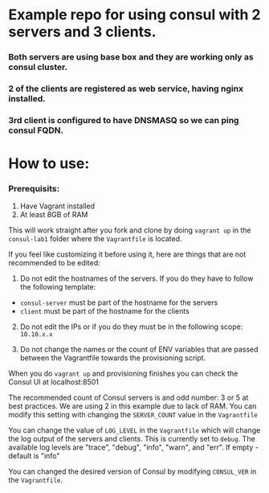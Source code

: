 # Example repo for using consul with 2 servers and 3 clients.
### Both servers are using base box and they are working only as consul cluster.
### 2 of the clients are registered as web service, having nginx installed.
### 3rd client is configured to have DNSMASQ so we can ping consul FQDN.

# How to use:

### Prerequisits:
1. Have Vagrant installed
2. At least 8GB of RAM 

This will work straight after you fork and clone by doing `vagrant up` in the `consul-lab1` folder where the `Vagrantfile` is located.

If you feel like customizing it before using it, here are things that are not recommended to be edited:

1. Do not edit the hostnames of the servers. If you do they have to follow the following template:
- `consul-server` must be part of the hostname for the servers
- `client` must be part of the hostname for the clients

2. Do not edit the IPs or if you do they must be in the following scope: `10.10.x.x`

3. Do not change the names or the count of ENV variables that are passed between the Vagrantfile towards the provisioning script.


When you do `vagrant up` and provisioning finishes you can check the Consul UI at localhost:8501

The recommended count of Consul servers is and odd number: 3 or 5 at best practices.
We are using 2 in this example due to lack of RAM.
You can modify this setting with changing the `SERVER_COUNT` value in the `Vagrantfile`

You can change the value of `LOG_LEVEL` in the `Vagrantfile` which will change the log output of the servers and clients.
This is currently set to `debug`.
The available log levels are "trace", "debug", "info", "warn", and "err". If empty - default is "info"

You can changed the desired version of Consul by modifying `CONSUL_VER` in the `Vagrantfile`.
